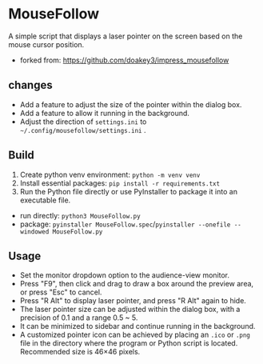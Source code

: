 # MouseFollow

A simple script that displays a laser pointer on the screen based on the mouse cursor position.

- forked from: https://github.com/doakey3/impress_mousefollow

## changes

- Add a feature to adjust the size of the pointer within the dialog box.
- Add a feature to allow it running in the background.
- Adjust the direction of `settings.ini` to `~/.config/mousefollow/settings.ini` .

## Build

1. Create python venv environment: `python -m venv venv`
2. Install essential packages: `pip install -r requirements.txt`
3.  Run the Python file directly or use PyInstaller to package it into an executable file.
   - run directly: `python3 MouseFollow.py`
   - package: `pyinstaller MouseFollow.spec`/`pyinstaller --onefile --windowed MouseFollow.py`

## Usage

- Set the monitor dropdown option to the audience-view monitor.
- Press "F9", then click and drag to draw a box around the preview area, or press "Esc" to cancel.
- Press "R Alt" to display laser pointer, and press "R Alt" again to hide.
- The laser pointer size can be adjusted within the dialog box, with a precision of 0.1 and a range 0.5 ~ 5.
- It can be minimized to sidebar and continue running in the background.
- A customized pointer icon can be achieved by placing an `.ico` or `.png` file in the directory where the program or Python script is located. Recommended size is 46×46 pixels.